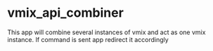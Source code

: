 # vmix_api_combiner
 This app will combine several instances of vmix and act as one vmix instance. If command is sent app redirect it accordingly
